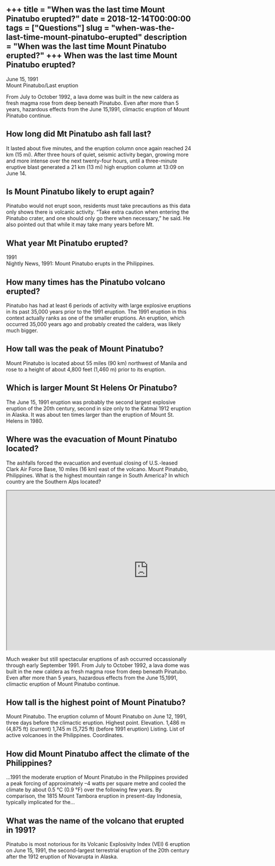 +++
title = "When was the last time Mount Pinatubo erupted?"
date = 2018-12-14T00:00:00
tags = ["Questions"]
slug = "when-was-the-last-time-mount-pinatubo-erupted"
description = "When was the last time Mount Pinatubo erupted?"
+++
When was the last time Mount Pinatubo erupted?
----------------------------------------------

June 15, 1991  
Mount Pinatubo/Last eruption

From July to October 1992, a lava dome was built in the new caldera as fresh magma rose from deep beneath Pinatubo. Even after more than 5 years, hazardous effects from the June 15,1991, climactic eruption of Mount Pinatubo continue.

How long did Mt Pinatubo ash fall last?
---------------------------------------

It lasted about five minutes, and the eruption column once again reached 24 km (15 mi). After three hours of quiet, seismic activity began, growing more and more intense over the next twenty-four hours, until a three-minute eruptive blast generated a 21 km (13 mi) high eruption column at 13:09 on June 14.

Is Mount Pinatubo likely to erupt again?
----------------------------------------

Pinatubo would not erupt soon, residents must take precautions as this data only shows there is volcanic activity. “Take extra caution when entering the Pinatubo crater, and one should only go there when necessary,” he said. He also pointed out that while it may take many years before Mt.

What year Mt Pinatubo erupted?
------------------------------

1991  
Nightly News, 1991: Mount Pinatubo erupts in the Philippines.

How many times has the Pinatubo volcano erupted?
------------------------------------------------

Pinatubo has had at least 6 periods of activity with large explosive eruptions in its past 35,000 years prior to the 1991 eruption. The 1991 eruption in this context actually ranks as one of the smaller eruptions. An eruption, which occurred 35,000 years ago and probably created the caldera, was likely much bigger.

How tall was the peak of Mount Pinatubo?
----------------------------------------

Mount Pinatubo is located about 55 miles (90 km) northwest of Manila and rose to a height of about 4,800 feet (1,460 m) prior to its eruption.

Which is larger Mount St Helens Or Pinatubo?
--------------------------------------------

The June 15, 1991 eruption was probably the second largest explosive eruption of the 20th century, second in size only to the Katmai 1912 eruption in Alaska. It was about ten times larger than the eruption of Mount St. Helens in 1980.

Where was the evacuation of Mount Pinatubo located?
---------------------------------------------------

The ashfalls forced the evacuation and eventual closing of U.S.-leased Clark Air Force Base, 10 miles (16 km) east of the volcano. Mount Pinatubo, Philippines. What is the highest mountain range in South America? In which country are the Southern Alps located?

<iframe allow="accelerometer; autoplay; clipboard-write; encrypted-media; gyroscope; picture-in-picture" allowfullscreen="" class="__youtube_prefs__  epyt-is-override  no-lazyload" data-no-lazy="1" data-origheight="433" data-origwidth="770" data-skipgform_ajax_framebjll="" height="433" id="_ytid_26770" loading="lazy" src="https://www.youtube.com/embed/rjVZdlMlaiY?enablejsapi=1&autoplay=0&cc_load_policy=0&cc_lang_pref=&iv_load_policy=1&loop=0&modestbranding=0&rel=1&fs=1&playsinline=0&autohide=2&theme=dark&color=red&controls=1&" title="YouTube player" width="770"></iframe>

Much weaker but still spectacular eruptions of ash occurred occassionally through early September 1991. From July to October 1992, a lava dome was built in the new caldera as fresh magma rose from deep beneath Pinatubo. Even after more than 5 years, hazardous effects from the June 15,1991, climactic eruption of Mount Pinatubo continue.

How tall is the highest point of Mount Pinatubo?
------------------------------------------------

Mount Pinatubo. The eruption column of Mount Pinatubo on June 12, 1991, three days before the climactic eruption. Highest point. Elevation. 1,486 m (4,875 ft) (current) 1,745 m (5,725 ft) (before 1991 eruption) Listing. List of active volcanoes in the Philippines. Coordinates.

How did Mount Pinatubo affect the climate of the Philippines?
-------------------------------------------------------------

…1991 the moderate eruption of Mount Pinatubo in the Philippines provided a peak forcing of approximately –4 watts per square metre and cooled the climate by about 0.5 °C (0.9 °F) over the following few years. By comparison, the 1815 Mount Tambora eruption in present-day Indonesia, typically implicated for the…

What was the name of the volcano that erupted in 1991?
------------------------------------------------------

Pinatubo is most notorious for its Volcanic Explosivity Index (VEI) 6 eruption on June 15, 1991, the second-largest terrestrial eruption of the 20th century after the 1912 eruption of Novarupta in Alaska.